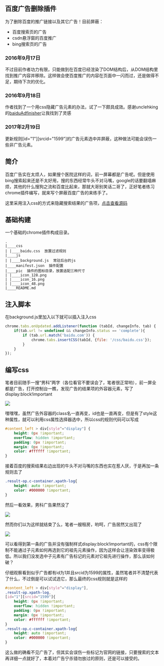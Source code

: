## 百度广告删除插件

为了删除百度的推广链接以及其它广告！目前屏蔽：
* 百度搜索页的广告
* csdn悬浮窗的百度推广
* bing搜索页的广告

### 2016年9月17日

不过目前作者功力有限，只能做到在百度已经渲染了DOM结构后，从DOM结构里找到推广内容并移除。这样做会使百度推广的内容在页面中一闪而过，还是做得不足，期待下次的优化。


### 2016年9月18日

作者找到了一个用css隐藏广告元素的办法，试了一下颇具成效。感谢unclehking的[baiduAdfinisher](https://github.com/unclehking/baiduAdfinisher)让我找到了灵感

### 2017年2月19日

更新规则[id="1"][srcid="1599"]的广告元素选中并屏蔽，这种做法可能会误伤一些非广告元素。

## 简介

百度广告实在太烦人，如果搜个医院这样的词，前一屏幕都是广告呢。但是使用bing搜索起来还是不太好用，搜的东西经常牛头不对马嘴，google的话要翻墙麻烦，其他的什么搜狗之流和百度比起来，那就大哥别笑话二哥了，正好笔者练习chrome插件编写，就来写个屏蔽百度广告的来练手了。

这里采用注入css的方式来隐藏搜索结果的广告项，[点击查看源码](https://github.com/everlose/chrome-extensions/tree/master/baiduAdRemove)

## 基础构建

一个基础的chrome插件构成目录。

```
.
|____css
| |____baidu.css  放置过滤规则
|____js
| |____background.js  常驻后台的js
|____manifest.json  插件配置
|____pic  插件的图标目录，放置适配三种尺寸
| |____icon_128.png
| |____icon_16.png
| |____icon_48.png
|____README.md
```

## 注入脚本

在background.js里加入以下就可以插入注入css

```javascript
chrome.tabs.onUpdated.addListener(function (tabId, changeInfo, tab) {
    if(tab.url != undefined && changeInfo.status == 'complete'){
        if (tab.url.match('baidu.com')) {
            chrome.tabs.insertCSS(tabId, {file: '/css/baidu.css'});
        }
    }
});
```

## 编写css

笔者目前随手一搜“男科”两字（各位看官不要误会了，笔者很正常哟），前一屏全都是广告，打开控制台一瞧，发现广告的结果项的外容器元素，写了display:block!important

![](http://7xn4mw.com1.z0.glb.clouddn.com/17-2-20/58883943-file_1487558992842_172ec.png)

嘿嘿嘿，虽然广告外容器的class名一直再变，id也是一直再变，但是有了style这种属性，就可以利用css属性选择器选中，所以css的规则代码可以写成

```css
#content_left > div[style^="display"] {
    height: 0px !important;
    overflow: hidden !important;
    padding: 0px !important;
    margin: 0px !important;
    color: #ffffff !important;
}
```

接着百度的搜索结果右边出现的牛头不对马嘴的东西也实在惹人厌，于是再加一条规则去了

```css
.result-op.c-container.xpath-log{
    height: auto !important;
    color: #000000 !important;
}
```

然后一看效果，男科广告果然没了

![](http://7xn4mw.com1.z0.glb.clouddn.com/17-2-20/44689618-file_1487561140405_aa6d.png)

然而你们以为这样就结束了么，笔者一艘租房，哟呵，广告居然又出现了

![](http://7xn4mw.com1.z0.glb.clouddn.com/17-2-20/69497773-file_1487561337138_1f60.png)

可以看得到第一条的广告并没有强制样式display:block!important的，css有个限制不能通过子元素如何再选到它的祖先元素操作，因为这样会让渲染效率变得极低。所以我们没发选中子元素有广告标记的元素对它祖先进行操作，那么该如何破？

仔细观察看到似乎广告都有id为1并且srcid为1599的属性，虽然笔者并不清楚代表了什么，不过倒是可以试试选它，那么最终的css规则就是这样的

```css
#content_left > div[style^="display"],
.result-op.xpath-log,
[id="1"][srcid="1599"]{
    height: 0px !important;
    overflow: hidden !important;
    padding: 0px !important;
    margin: 0px !important;
    color: #ffffff !important;
}
.result-op.c-container.xpath-log{
    height: auto !important;
    color: #000000 !important;
}
```

这么做的确看不见广告了，但其实会误伤一些标记为官网的链接，只要搜索的文本再详细一点就好了，本着对广告宁杀错勿放过的原则，还是可以接受的。

